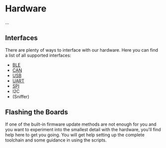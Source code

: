 # Hardware
...
## Interfaces
There are plenty of ways to interface with our hardware. Here you can find a list of all supported interfaces:
 - [BLE](hw_interface_ble.html)
 - [CAN](hw_interface_can.html)
 - [USB](hw_interface_usb.html)
 - [UART](hw_interface_uart.html)
 - [SPI](hw_interface_spi.html)
 - I2C
 - (Sniffer)

 ## Flashing the Boards
If one of the built-in firmware update methods are not enough for you and you want to experiment into the smallest detail with the hardware, you'll find help here to get you going.
You will get help setting up the complete toolchain and some guidance in using the scripts.